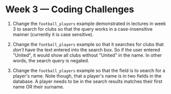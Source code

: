 # Week 3 &mdash; Coding Challenges

1. Change the `football_players` example demonstrated in lectures in week 3 to search for clubs so that the query works in a case-insensitive manner (currently it is case sensitive).

2. Change the `football_players` example so that it searches for clubs that *don't* have the text entered into the search box. So if the user entered "United", it would show all clubs without "United" in the name. In other words, the search query is negated.

3.  Change the `football_players` example so that the field is to search for a player's name. Note though, that a player's name is in two fields in the database. A player needs to be in the search results matches their first name OR their surname.
